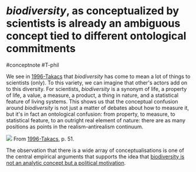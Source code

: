 # *biodiversity*, as conceptualized by scientists is already an ambiguous concept tied to different ontological commitments
#conceptnote #T-phil 

We see in [1996-Takacs](1996-Takacs.md) that *biodiversity* has come to mean a lot of things to scientists (only). To this variety, we can imagine that other's actors add on to this diversity. For scientists, *biodiversity* is a synonym of life, a property of life, a value, a measure, a product, a thing in nature, and a statistical feature of living systems. This shows us that the conceptual confusion around *biodiversity* is not just a matter of debates about how to measure it, but it's in fact an ontological confusion: from property, to measure, to statistical feature, to an outright real element of nature: there are as many positions as points in the realism-antirealism continuum.

![](meanings%20of%20biodiversity,%20fig%203.1%20(p.%2051)%20in%20Takacs's%201996.jpg)
From [1996-Takacs](1996-Takacs.md), p. 51.

The observation that there is a wide array of conceptualisations is one of the central empirical arguments that supports the idea that [biodiversity is not an analytic concept but a political motivation](biodiversity%20is%20not%20an%20analytic%20concept%20but%20a%20political%20motivation.md).

